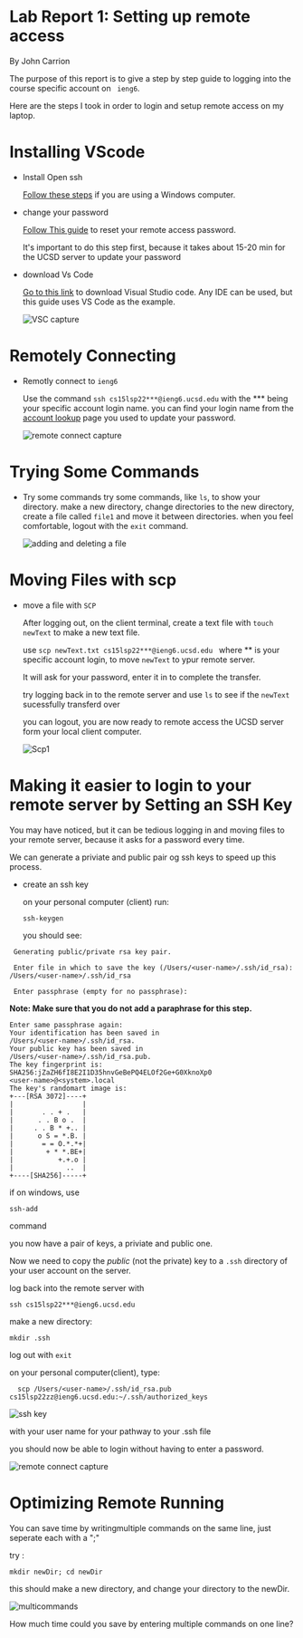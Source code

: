 # Lab Report 1: Setting up remote access 

By John Carrion

The purpose of this report is to give a step by step guide to logging into the course specific account on  ``` ieng6```.

Here are the steps I took in order to login and setup remote access on my laptop.

# Installing VScode

* Install Open ssh

  [Follow these steps](https://docs.microsoft.com/en-us/windows-server/administration/openssh/openssh_install_firstuse) if you are using a Windows computer.
  
* change your password  

  [Follow This guide](How-to-Reset-your-Password.pdf) to reset your remote access password.
  
  
  
  It's important to do this step first, because it takes about 15-20 min for the UCSD server to update your password
  
* download Vs Code

    [Go to this link](https://code.visualstudio.com/download) to download Visual Studio code.
    Any IDE can be used, but this guide uses VS Code as the example.
    
    ![VSC capture](https://user-images.githubusercontent.com/102689054/162342170-81d27c7d-66a4-43f5-9f0a-7d1fd46b07a7.PNG)

# Remotely Connecting
    
* Remotly connect to ``` ieng6 ```

  Use the command ``` ssh cs15lsp22***@ieng6.ucsd.edu ``` with the *** being your specific account login name.
  you can find your login name from the [account lookup](https://sdacs.ucsd.edu/~icc/index.php) page you used to update your password.
  
  ![remote connect capture](https://user-images.githubusercontent.com/102689054/162341886-ec49dd9a-215d-43a4-9864-38eb6d9f760a.PNG)

# Trying Some Commands
  
* Try some commands
   try some commands, like ``ls``, to show your directory. make a new directory, change directories to the new directory, create a file called ``file1``
   and move it between directories. when you feel comfortable, logout with the ``exit`` command.
   
   ![adding and deleting a file](https://user-images.githubusercontent.com/102689054/162341769-f92d09d5-bd0e-4319-bebb-37cb451af116.PNG)
   
# Moving Files with scp
   
* move a file with ```SCP```

  After logging out, on the client terminal, create a text file with ``touch newText`` to make a new text file.
  
  use ```scp newText.txt cs15lsp22***@ieng6.ucsd.edu ``` where ** is your specific account login, to move ``` newText ``` to ypur remote server.
  
  It will ask for your password, enter it in to complete the transfer.
  
  try logging back in to the remote server and use ```ls``` to see if the ``` newText ``` sucessfully transferd over
  
  you can logout, you are now ready to remote access the UCSD server form your local client computer.
  
  ![Scp1](https://user-images.githubusercontent.com/102689054/162342004-7cd24ecf-b5d4-4f79-b4fa-d5942a38696c.PNG)
  

# Making it easier to login to your remote server by Setting an SSH Key

  You may have noticed, but it can be tedious logging in and moving files to your remote server, because it asks for a password every time.
  
  We can generate a priviate and public pair og ssh keys to speed up this process.
  
* create an ssh key
  
  on your personal computer (client) run:
  
  ```ssh-keygen```
  
  you should see:
  
 ``` 
  Generating public/private rsa key pair.
  
  Enter file in which to save the key (/Users/<user-name>/.ssh/id_rsa): /Users/<user-name>/.ssh/id_rsa
  
  Enter passphrase (empty for no passphrase):
 ```
 **Note: Make sure that you do not add a paraphrase for this step.**
 
 ```
 Enter same passphrase again:
Your identification has been saved in
/Users/<user-name>/.ssh/id_rsa.
Your public key has been saved in
/Users/<user-name>/.ssh/id_rsa.pub.
The key fingerprint is:
SHA256:jZaZH6fI8E2I1D35hnvGeBePQ4ELOf2Ge+G0XknoXp0
<user-name>@<system>.local
The key's randomart image is:
+---[RSA 3072]----+
|                 |
|       . . + .   |
|      . . B o .  |
|     . . B * +.. |
|      o S = *.B. |
|       = = O.*.*+|
|        + * *.BE+|
|           +.+.o |
|             ..  |
+----[SHA256]-----+

```

if on windows, use
```
ssh-add
``` 
command

you now have a pair of keys, a priviate and public one.

  Now we need to copy the _public_ (not the private) key to a ```.ssh``` directory of your user
  account on the server. 
  
  log back into the remote server with 
  ``` 
  ssh cs15lsp22***@ieng6.ucsd.edu 
  ```
  
  make a new directory:
  
  ```mkdir .ssh```
  
  log out with ```exit```
  
  on your personal computer(client), type:
  
```
  scp /Users/<user-name>/.ssh/id_rsa.pub cs15lsp22zz@ieng6.ucsd.edu:~/.ssh/authorized_keys
```

![ssh key](https://user-images.githubusercontent.com/102689054/162342120-f4295ee6-dfd3-4993-a52e-50d8e9d1b943.PNG)

with <user-name> your user name for your pathway to your .ssh file
  
  you should now be able to login without having to enter a password.

![remote connect capture](https://user-images.githubusercontent.com/102689054/162286392-d2a25752-a560-4154-bb0c-85fcb747f4ca.PNG)

# Optimizing Remote Running
  
  You can save time by writingmultiple commands on the same line, just seperate each with a  ";"
  
  try : 
  ```
  mkdir newDir; cd newDir
  ```
  
  this should make a new directory, and change your directory to the newDir.
  
  ![multicommands](https://user-images.githubusercontent.com/102689054/163460827-4ab23798-92e3-4d8d-bf4b-88ad78669405.PNG)
  
  How much time could you save by entering multiple commands on one line?


